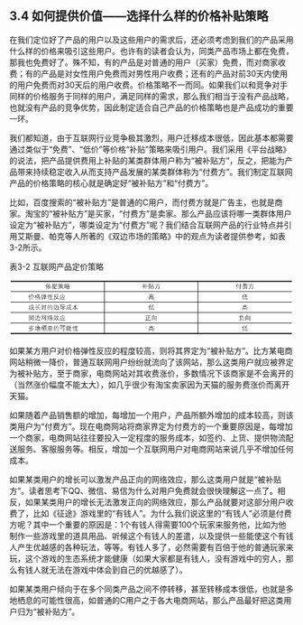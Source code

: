 ## 3.4 如何提供价值——选择什么样的价格补贴策略

在我们定位好了产品的用户以及这些用户的需求后，还必须考虑到我们的产品采用什么样的价格来吸引这些用户。也许有的读者会认为，同类产品市场上都在免费，那我也免费好了。殊不知，有的产品是对普通的用户（买家）免费，而对商家收费；有的产品是对女性用户免费而对男性用户收费；还有的产品对前30天内使用的用户免费而对30天后的用户收费。价格策略不一而同。如果我们以和竞争对手同样的价格服务于同样的用户，满足同样的需求，那么我们相当于没有产品战略，也就没有产品的竞争优势，因此制定适合自己产品的价格策略也是产品成功的重要一环。

我们都知道，由于互联网行业竞争极其激烈，用户迁移成本很低，因此基本都需要通过类似于“免费”、“低价”等价格“补贴”策略来吸引用户。我们采用《平台战略》的说法，把产品提供费用上补贴的某类群体用户称为“被补贴方”，反之，把能为产品带来持续稳定收入从而支持产品发展的某类群体称为“付费方”。我们制定互联网产品的价格策略的核心就是确定好“被补贴方”和“付费方”。

比如，百度搜索的“被补贴方”是普通的C用户，而付费方就是广告主，也就是商家。淘宝的“被补贴方”是买家，“付费方”是卖家。那么产品应该将哪一类群体用户设定为“被补贴方”，哪类设定为“付费方”呢？我们结合互联网产品的行业特点并引用艾斯曼、帕克等人所著的《双边市场的策略》中的观点为读者提供参考，如表3-2所示。

表3-2 互联网产品定价策略

![](images/image01456.jpeg)

如果某方用户对价格弹性反应的程度较高，则将其界定为“被补贴方”。比方某电商网站稍微一降价，普通互联网用户纷纷就流向了该网站，那么这类用户就应被界定为被补贴方，至于商家，电商网站对其收费涨价，多数情况下该商家是不会离开的（当然涨价幅度不能太大），如几乎很少有淘宝卖家因为天猫的服务费涨价而离开天猫。

如果随着产品销售额的增加，每增加一个用户，产品所额外增加的成本较高，则该类用户为“付费方”。现在电商网站将商家界定为付费方的一个重要原因是，每增加一个商家，电商网站往往要投入一定程度的服务成本，如签约、上货、提供物流配送服务、客服服务等。相反，增加一个互联网用户对电商网站来说几乎不增加任何成本。

如果某类用户的增长可以激发产品正向的网络效应，那么这类用户就是“被补贴方”。读者思考下QQ、微信、易信为什么对用户免费就会很快理解这一点了。相反，如果某类用户的增长无法激发正向的网络效应，那么产品就要对这部分用户收费了，比如《征途》游戏里的“有钱人”。为什么我们说这里的“有钱人”必须是付费方呢？其中一个重要的原因是：1个有钱人得需要100个玩家来服务他，比如为他制作一些游戏里的道具用品、听候这个有钱人的差遣，以及提供一些能使这个有钱人产生优越感的各种玩法，等等。有钱人多了，必然需要有百倍于他的普通玩家来玩，这个游戏的生态系统才能健康（如果大家都是有钱人，没有游戏中的穷人，那么有钱人就无法在游戏中体会到自己的优越感了）。

如果某类用户倾向于在多个同类产品之间不停转移，甚至转移成本很低，也就是多地栖息的可能性很高，如普通的C用户之于各大电商网站，那么产品最好把这类用户归为“被补贴方”。
